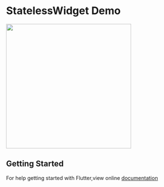 # StatelessWidget Demo

<img src = "https://user-images.githubusercontent.com/40803579/55273394-f5274480-52f4-11e9-86fb-530934e10466.png" width = "340">

## Getting Started
For help getting started with Flutter,view online [documentation](https://flutter.dev)